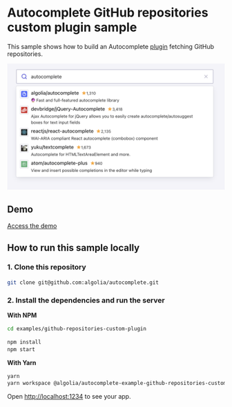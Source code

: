 # Autocomplete GitHub repositories custom plugin sample

This sample shows how to build an Autocomplete [plugin](https://www.algolia.com/doc/ui-libraries/autocomplete/core-concepts/plugins/) fetching GitHub repositories.

<p align="center"><img src="capture.png?raw=true" alt="A capture of the Autocomplete GitHub repositories custom plugin demo" /></p>

## Demo

[Access the demo](https://codesandbox.io/s/github/algolia/autocomplete/tree/master/examples/github-repositories-custom-plugin)

## How to run this sample locally

### 1. Clone this repository

```sh
git clone git@github.com:algolia/autocomplete.git
```

### 2. Install the dependencies and run the server

**With NPM**

```sh
cd examples/github-repositories-custom-plugin
```

```sh
npm install
npm start
```

**With Yarn**

```sh
yarn
yarn workspace @algolia/autocomplete-example-github-repositories-custom-plugin start
```

Open <http://localhost:1234> to see your app.